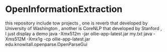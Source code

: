 # OpenInformationExtraction
this repository include tow projects , one is reverb that developed by University of Washington , another is CoreNLP that developed by Stanford , I just display a demo 
java -Xmx512m -jar ollie-app-latest.jar my.txt
java -Xms512M -Xmx1g -cp ollie-app-latest.jar edu.knowitall.openparse.OpenParseGui

